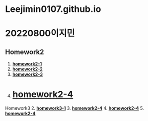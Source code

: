 # Leejimin0107.github.io
20220800이지민
=============
Homework2
-------------
1. [**homework2-1**](https://leejimin0107.github.io/homework2-1.html)
2. [**homework2-2**](https://leejimin0107.github.io/homework2-2.html)
3. [**homework2-3**](https://leejimin0107.github.io/homework2-3.html)
4. [**homework2-4**](https://leejimin0107.github.io/homework2-4.html)
   =============
Homework3
2. [**homework3-1**](https://leejimin0107.github.io/homework3-2.png)
3. [**homework2-4**](https://leejimin0107.github.io/homework3-3.png)
4. [**homework2-4**](https://leejimin0107.github.io/homework3-4.png)
5. [**homework2-4**](https://leejimin0107.github.io/homework3-5.png)
